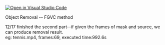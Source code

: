 [![Open in Visual Studio Code](https://classroom.github.com/assets/open-in-vscode-f059dc9a6f8d3a56e377f745f24479a46679e63a5d9fe6f495e02850cd0d8118.svg)](https://classroom.github.com/online_ide?assignment_repo_id=6406247&assignment_repo_type=AssignmentRepo)

Object Removal -- FGVC method

12/17 
finished the second part--if given the frames of mask and source, we can produce removal result.</br>
eg: tennis.mp4, frames:69, executed time:992.6s
